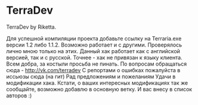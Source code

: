 TerraDev
========
TerraDev by Riketta.

Для успешной компиляции проекта добавьте ссылку на Terraria.exe версии 1.2 либо 1.1.2.
Возможно работает и с другими. Проверялось лично мною только на этих.
Данный хак работает как с английской версией, так и с русской. Точнее - хак не привязан к языку клиента.
Всем добра, за костыли просьба не пинать.
По вопросам обращаться сюда - http://vk.com/terradev
С репортами о ошибках пожалуйста в иссьюзы сюда (на гит)
Рад предложениям и пожеланиям
Удачи в модификации хака.
Кстати, о ваших интересных модификациях так же сообщайте, возможно добавлю в основную ветку.
И вас внесу в список авторов :)
